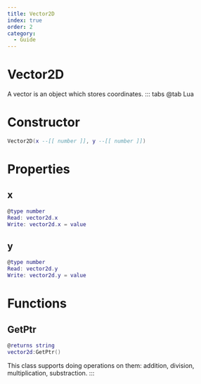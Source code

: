 ```yaml
---
title: Vector2D
index: true
order: 2
category:
  - Guide
---
```


# Vector2D
A vector is an object which stores coordinates.
::: tabs
@tab Lua
# Constructor
```lua
Vector2D(x --[[ number ]], y --[[ number ]])
```
# Properties
## x 
```lua
@type number
Read: vector2d.x
Write: vector2d.x = value
```
## y 
```lua
@type number
Read: vector2d.y
Write: vector2d.y = value
```
# Functions
## GetPtr
```lua
@returns string
vector2d:GetPtr()
```
This class supports doing operations on them: addition, division, multiplication, substraction.
:::